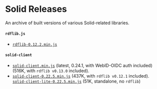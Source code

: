 # Solid Releases
An archive of built versions of various Solid-related libraries.

#### `rdflib.js`

* [`rdflib-0.12.2.min.js`](https://solid.github.io/releases/rdflib.js/rdflib-0.12.2.min.js)

#### `solid-client`
* [`solid-client.min.js`](https://solid.github.io/releases/solid.js/solid-client.min.js) (latest, 0.24.1, with WebID-OIDC auth included)
  (516K, with `rdflib v0.13.0` included).
* [`solid-client-0.22.5.min.js`](https://solid.github.io/releases/solid.js/solid-client-0.22.5.min.js)
  (437K, with `rdflib v0.12.1` included).
  [`solid-client-lite-0.22.5.min.js`](https://solid.github.io/releases/solid.js/solid-client-lite-0.22.5.min.js) (51K, standalone, no `rdflib`)
